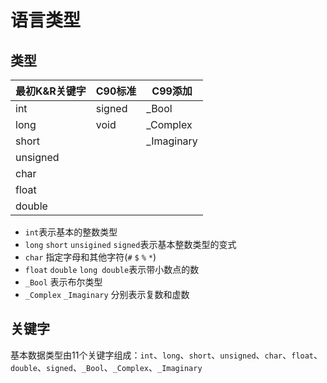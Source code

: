 # 语言类型

## 类型

最初K&R关键字|C90标准|C99添加
------|------|------|
int   |signed| _Bool
long  | void |_Complex
short |      |_Imaginary
unsigned|
char  |
float |
double|

- `int`表示基本的整数类型
- `long` `short` `unsigined` `signed`表示基本整数类型的变式
- `char` 指定字母和其他字符(`#` `$` `%` `*`)
- `float` `double` `long double`表示带小数点的数
- `_Bool` 表示布尔类型
- `_Complex` `_Imaginary` 分别表示复数和虚数

## 关键字

基本数据类型由11个关键字组成：`int`、`long`、`short`、`unsigned`、`char`、`float`、`double`、`signed`、`_Bool`、`_Complex`、`_Imaginary`